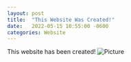 ```yaml
---
layout: post
title:  "This Website Was Created!"
date:   2022-05-15 10:55:00 -0600
categories: Website
---
```


This website has been created!
![Picture](https://media.discordapp.net/attachments/639853554970001463/975445138799210606/Screenshot_2022-04-29_213244.png "The website is now real!!!")